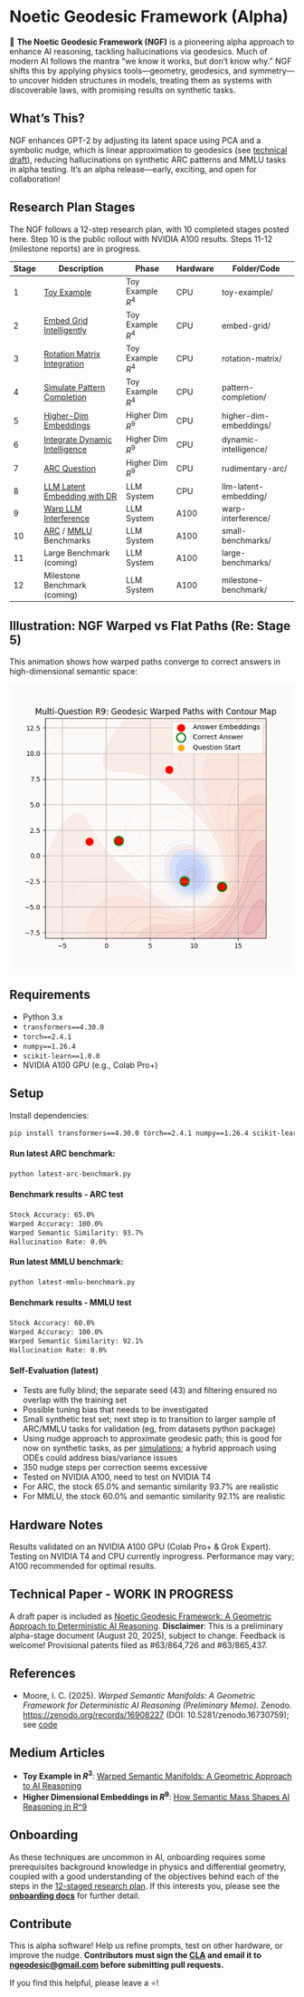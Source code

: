 # Noetic Geodesic Framework (Alpha)
🚀 **The Noetic Geodesic Framework (NGF)** is a pioneering alpha approach to enhance AI reasoning, tackling hallucinations via geodesics. Much of modern AI follows the mantra “we know it works, but don’t know why.” NGF shifts this by applying physics tools—geometry, geodesics, and symmetry—to uncover hidden structures in models, treating them as systems with discoverable laws, with promising results on synthetic tasks.

## What’s This?
NGF enhances GPT-2 by adjusting its latent space using PCA and a symbolic nudge, which is linear approximation to geodesics (see [technical draft](https://github.com/ngeodesic-ai/ngf-alpha/blob/main/docs/article_latest.pdf)), reducing hallucinations on synthetic ARC patterns and MMLU tasks in alpha testing. It’s an alpha release—early, exciting, and open for collaboration!

## Research Plan Stages
The NGF follows a 12-step research plan, with 10 completed stages posted here. Step 10 is the public rollout with NVIDIA A100 results. Steps 11-12 (milestone reports) are in progress.

| Stage | Description | Phase | Hardware | Folder/Code |
|-------|-------------|-------------|-------------|-------------|
| 1 | [Toy Example](toy-example/step1.ipynb) | Toy Example $R^4$ | CPU | toy-example/ |
| 2 | [Embed Grid Intelligently](embed-grid/step2.ipynb) | Toy Example $R^4$ | CPU | embed-grid/ |
| 3 | [Rotation Matrix Integration](rotation-matrix/step3.ipynb) | Toy Example $R^4$ | CPU | rotation-matrix/ |
| 4 | [Simulate Pattern Completion](pattern-completion/step4.ipynb) | Toy Example $R^4$ | CPU | pattern-completion/ |
| 5 | [Higher-Dim Embeddings](higher-dim-embeddings/step5.ipynb) | Higher Dim $R^9$ | CPU | higher-dim-embeddings/ |
| 6 | [Integrate Dynamic Intelligence](dynamic-intelligence/step6.ipynb) | Higher Dim $R^9$ | CPU | dynamic-intelligence/ |
| 7 | [ARC Question](rudimentary-arc/step7.ipynb) | Higher Dim $R^9$ | CPU | rudimentary-arc/ |
| 8 | [LLM Latent Embedding with DR](llm-latent-embedding/step8.ipynb) | LLM System | CPU | llm-latent-embedding/ |
| 9 | [Warp LLM Interference](warp-interference/step9.py) | LLM System | A100 | warp-interference/ |
| 10 | [ARC](latest-arc-benchmark.py) / [MMLU](latest-mmlu-benchmark.py) Benchmarks | LLM System | A100 | small-benchmarks/ |
| 11 | Large Benchmark (coming) | LLM System | A100 | large-benchmarks/ |
| 12 | Milestone Benchmark (coming) | LLM System | A100 | milestone-benchmark/ |


## Illustration: NGF Warped vs Flat Paths (Re: Stage 5)

This animation shows how warped paths converge to correct answers in high-dimensional semantic space:

![NGF Warped vs Flat Paths](higher-dim-embeddings/ngf_warped_geodesic_contour.gif)

## Requirements
- Python 3.x
- `transformers==4.30.0`
- `torch==2.4.1`
- `numpy==1.26.4`
- `scikit-learn==1.0.0`
- NVIDIA A100 GPU (e.g., Colab Pro+)

## Setup
Install dependencies:
```bash
pip install transformers==4.30.0 torch==2.4.1 numpy==1.26.4 scikit-learn==1.0.0
```

#### Run latest ARC benchmark:
```bash
python latest-arc-benchmark.py
```

#### Benchmark results - ARC test
```
Stock Accuracy: 65.0%
Warped Accuracy: 100.0%
Warped Semantic Similarity: 93.7%
Hallucination Rate: 0.0%
```

#### Run latest MMLU benchmark:
```bash
python latest-mmlu-benchmark.py
```

#### Benchmark results - MMLU test
```
Stock Accuracy: 60.0%
Warped Accuracy: 100.0%
Warped Semantic Similarity: 92.1%   
Hallucination Rate: 0.0%
```

#### Self-Evaluation (latest)
- Tests are fully blind; the separate seed (43) and filtering ensured no overlap with the training set
- Possible tuning bias that needs to be investigated
- Small synthetic test set; next step is to transition to larger sample of ARC/MMLU tasks for validation (eg, from datasets python package)
- Using nudge approach to approximate geodesic path; this is good for now on synthetic tasks, as per [simulations](small-benchmarks/benchmark-findings.ipynb); a hybrid approach using ODEs could address bias/variance issues
- 350 nudge steps per correction seems excessive
- Tested on NVIDIA A100, need to test on NVIDIA T4
- For ARC, the stock 65.0% and semantic similarity 93.7% are realistic
- For MMLU, the stock 60.0% and semantic similarity 92.1% are realistic

## Hardware Notes
Results validated on an NVIDIA A100 GPU (Colab Pro+ & Grok Expert). Testing on NVIDIA T4 and CPU currently inprogress. Performance may vary; A100 recommended for optimal results.

## Technical Paper - WORK IN PROGRESS
A draft paper is included as [Noetic Geodesic Framework: A Geometric Approach to Deterministic AI Reasoning](docs/article_latest.pdf). **Disclaimer**: This is a preliminary alpha-stage document (August 20, 2025), subject to change. Feedback is welcome! Provisional patents filed as #63/864,726 and #63/865,437.

## References
- Moore, I. C. (2025). *Warped Semantic Manifolds: A Geometric Framework for Deterministic AI Reasoning (Preliminary Memo)*. Zenodo. https://zenodo.org/records/16908227 (DOI: 10.5281/zenodo.16730759); see [code](toy-example/step1.ipynb)

## Medium Articles
 * **Toy Example in $R^3$**: [Warped Semantic Manifolds: A Geometric Approach to AI Reasoning](https://medium.com/@icmoore/warped-semantic-manifolds-a-new-path-to-flawless-ai-reasoning-d2328c91d920)
 * **Higher Dimensional Embeddings in $R^9$**: [How Semantic Mass Shapes AI Reasoning in R^9](https://medium.com/@icmoore/how-semantic-mass-warps-ai-thoughts-to-flawless-convergence-879e2f6f3373) 


## Onboarding
As these techniques are uncommon in AI, onboarding requires some prerequisites background knowledge in physics and differential geometry, coupled with a good understanding of the objectives behind each of the steps in the [12-staged research plan](#research-plan-stages). If this interests you, please see the **[onboarding docs](docs/onboarding.md)** for further detail.

## Contribute
This is alpha software! Help us refine prompts, test on other hardware, or improve the nudge. **Contributors must sign the [CLA](CLA.md) and email it to ngeodesic@gmail.com before submitting pull requests.**

If you find this helpful, please leave a ⭐!
